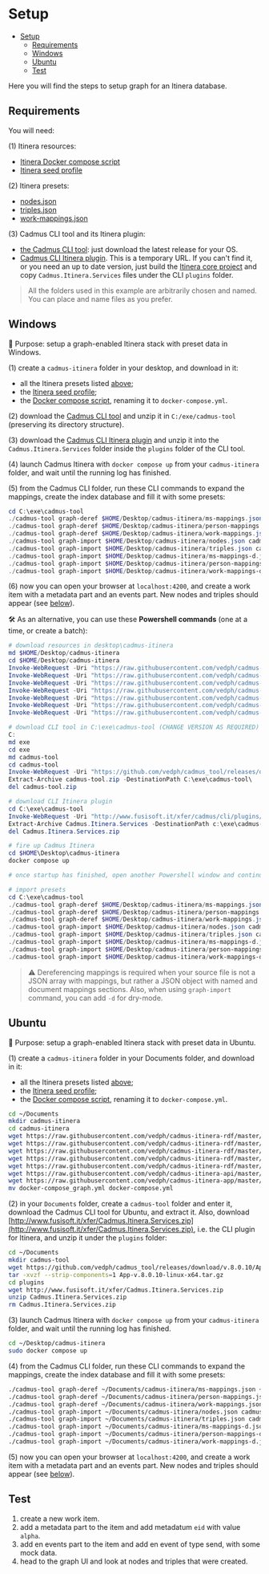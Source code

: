 # Setup

- [Setup](#setup)
  - [Requirements](#requirements)
  - [Windows](#windows)
  - [Ubuntu](#ubuntu)
  - [Test](#test)

Here you will find the steps to setup graph for an Itinera database.

## Requirements

You will need:

(1) Itinera resources:

- [Itinera Docker compose script](https://raw.githubusercontent.com/vedph/cadmus-itinera-app/master/docker-compose.yml)
- [Itinera seed profile](https://raw.githubusercontent.com/vedph/cadmus-itinera-api/master/CadmusItineraApi/wwwroot/seed-profile.json)

(2) Itinera presets:

- [nodes.json](code/nodes.json)
- [triples.json](code/triples.json)
- [work-mappings.json](code/work-mappings.json)

(3) Cadmus CLI tool and its Itinera plugin:

- [the Cadmus CLI tool](https://github.com/vedph/cadmus_tool/releases): just download the latest release for your OS.
- [Cadmus CLI Itinera plugin](http://www.fusisoft.it/xfer/cadmus/cli/plugins/Cadmus.Itinera.Services.zip). This is a temporary URL. If you can't find it, or you need an up to date version, just build the [Itinera core project](https://github.com/vedph/cadmus-itinera) and copy `Cadmus.Itinera.Services` files under the CLI `plugins` folder.

>All the folders used in this example are arbitrarily chosen and named. You can place and name files as you prefer.

## Windows

🎯 Purpose: setup a graph-enabled Itinera stack with preset data in Windows.

(1) create a `cadmus-itinera` folder in your desktop, and download in it:

- all the Itinera presets listed [above](#requirements);
- the [Itinera seed profile](https://raw.githubusercontent.com/vedph/cadmus-itinera-api/master/CadmusItineraApi/wwwroot/seed-profile.json);
- the [Docker compose script](https://raw.githubusercontent.com/vedph/cadmus-itinera-app/master/docker-compose.yml), renaming it to `docker-compose.yml`.

(2) download the [Cadmus CLI tool](https://github.com/vedph/cadmus_tool/releases) and unzip it in `C:/exe/cadmus-tool` (preserving its directory structure).

(3) download the [Cadmus CLI Itinera plugin](http://www.fusisoft.it/xfer/cadmus/cli/plugins/Cadmus.Itinera.Services.zip) and unzip it into the `Cadmus.Itinera.Services` folder inside the `plugins` folder of the CLI tool.

(4) launch Cadmus Itinera with `docker compose up` from your `cadmus-itinera` folder, and wait until the running log has finished.

(5) from the Cadmus CLI folder, run these CLI commands to expand the mappings, create the index database and fill it with some presets:

```ps1
cd C:\exe\cadmus-tool
./cadmus-tool graph-deref $HOME/Desktop/cadmus-itinera/ms-mappings.json $HOME/Desktop/cadmus-itinera/ms-mappings-d.json
./cadmus-tool graph-deref $HOME/Desktop/cadmus-itinera/person-mappings.json $HOME/Desktop/cadmus-itinera/person-mappings-d.json
./cadmus-tool graph-deref $HOME/Desktop/cadmus-itinera/work-mappings.json $HOME/Desktop/cadmus-itinera/work-mappings-d.json
./cadmus-tool graph-import $HOME/Desktop/cadmus-itinera/nodes.json cadmus-itinera-graph -g repository-provider.itinera
./cadmus-tool graph-import $HOME/Desktop/cadmus-itinera/triples.json cadmus-itinera-graph -g repository-provider.itinera -m t
./cadmus-tool graph-import $HOME/Desktop/cadmus-itinera/ms-mappings-d.json cadmus-itinera-graph -g repository-provider.itinera -m m
./cadmus-tool graph-import $HOME/Desktop/cadmus-itinera/person-mappings-d.json cadmus-itinera-graph -g repository-provider.itinera -m m
./cadmus-tool graph-import $HOME/Desktop/cadmus-itinera/work-mappings-d.json cadmus-itinera-graph -g repository-provider.itinera -m m
```

(6) now you can open your browser at `localhost:4200`, and create a work item with a metadata part and an events part. New nodes and triples should appear (see [below](#test)).

🛠️ As an alternative, you can use these **Powershell commands** (one at a time, or create a batch):

```ps1
# download resources in desktop\cadmus-itinera
md $HOME/Desktop/cadmus-itinera
cd $HOME/Desktop/cadmus-itinera
Invoke-WebRequest -Uri "https://raw.githubusercontent.com/vedph/cadmus-itinera-rdf/master/code/nodes.json" -OutFile nodes.json
Invoke-WebRequest -Uri "https://raw.githubusercontent.com/vedph/cadmus-itinera-rdf/master/code/triples.json" -OutFile triples.json
Invoke-WebRequest -Uri "https://raw.githubusercontent.com/vedph/cadmus-itinera-rdf/master/code/ms-mappings.json" -OutFile ms-mappings.json
Invoke-WebRequest -Uri "https://raw.githubusercontent.com/vedph/cadmus-itinera-rdf/master/code/person-mappings.json" -OutFile person-mappings.json
Invoke-WebRequest -Uri "https://raw.githubusercontent.com/vedph/cadmus-itinera-rdf/master/code/work-mappings.json" -OutFile work-mappings.json
Invoke-WebRequest -Uri "https://raw.githubusercontent.com/vedph/cadmus-itinera-api/master/CadmusItineraApi/wwwroot/seed-profile.json" -OutFile seed-profile.json
Invoke-WebRequest -Uri "https://raw.githubusercontent.com/vedph/cadmus-itinera-app/master/docker-compose_graph.yml" -OutFile "docker-compose.yml"

# download CLI tool in C:\exe\cadmus-tool (CHANGE VERSION AS REQUIRED)
C:
md exe
cd exe
md cadmus-tool
cd cadmus-tool
Invoke-WebRequest -Uri "https://github.com/vedph/cadmus_tool/releases/download/v.8.0.10/App-v.8.0.10-win-x64.zip" -OutFile cadmus-tool.zip
Extract-Archive cadmus-tool.zip -DestinationPath C:\exe\cadmus-tool\
del cadmus-tool.zip

# download CLI Itinera plugin
cd C:\exe\cadmus-tool
Invoke-WebRequest -Uri "http://www.fusisoft.it/xfer/cadmus/cli/plugins/Cadmus.Itinera.Services.zip" -OutFile Cadmus.Itinera.Services.zip
Extract-Archive Cadmus.Itinera.Services -DestinationPath c:\exe\cadmus-tool\plugins\Cadmus.Itinera.Services\
del Cadmus.Itinera.Services.zip

# fire up Cadmus Itinera
cd $HOME\Desktop\cadmus-itinera
docker compose up

# once startup has finished, open another Powershell window and continue...

# import presets
cd C:\exe\cadmus-tool
./cadmus-tool graph-deref $HOME/Desktop/cadmus-itinera/ms-mappings.json $HOME/Desktop/cadmus-itinera/ms-mappings-d.json
./cadmus-tool graph-deref $HOME/Desktop/cadmus-itinera/person-mappings.json $HOME/Desktop/cadmus-itinera/person-mappings-d.json
./cadmus-tool graph-deref $HOME/Desktop/cadmus-itinera/work-mappings.json $HOME/Desktop/cadmus-itinera/work-mappings-d.json
./cadmus-tool graph-import $HOME/Desktop/cadmus-itinera/nodes.json cadmus-itinera-graph -g repository-provider.itinera
./cadmus-tool graph-import $HOME/Desktop/cadmus-itinera/triples.json cadmus-itinera-graph -g repository-provider.itinera -m t
./cadmus-tool graph-import $HOME/Desktop/cadmus-itinera/ms-mappings-d.json cadmus-itinera-graph -g repository-provider.itinera -m m
./cadmus-tool graph-import $HOME/Desktop/cadmus-itinera/person-mappings-d.json cadmus-itinera-graph -g repository-provider.itinera -m m
./cadmus-tool graph-import $HOME/Desktop/cadmus-itinera/work-mappings-d.json cadmus-itinera-graph -g repository-provider.itinera -m m
```

>⚠️ Dereferencing mappings is required when your source file is not a JSON array with mappings, but rather a JSON object with named and document mappings sections. Also, when using `graph-import` command, you can add `-d` for dry-mode.

## Ubuntu

🎯 Purpose: setup a graph-enabled Itinera stack with preset data in Ubuntu.

(1) create a `cadmus-itinera` folder in your Documents folder, and download in it:

- all the Itinera presets listed [above](#requirements);
- the [Itinera seed profile](https://github.com/vedph/cadmus-itinera-api/blob/master/CadmusItineraApi/wwwroot/seed-profile.json);
- the [Docker compose script](https://github.com/vedph/cadmus-itinera-app/blob/master/docker-compose_graph.yml), renaming it to `docker-compose.yml`.

```bash
cd ~/Documents
mkdir cadmus-itinera
cd cadmus-itinera
wget https://raw.githubusercontent.com/vedph/cadmus-itinera-rdf/master/code/nodes.json
wget https://raw.githubusercontent.com/vedph/cadmus-itinera-rdf/master/code/triples.json
wget https://raw.githubusercontent.com/vedph/cadmus-itinera-rdf/master/code/ms-mappings.json
wget https://raw.githubusercontent.com/vedph/cadmus-itinera-rdf/master/code/person-mappings.json
wget https://raw.githubusercontent.com/vedph/cadmus-itinera-rdf/master/code/work-mappings.json
wget https://raw.githubusercontent.com/vedph/cadmus-itinera-api/master/code/CadmusItineraApi/wwwroot/seed-profile.json
wget https://raw.githubusercontent.com/vedph/cadmus-itinera-app/master/code/docker-compose_graph.yml
mv docker-compose_graph.yml docker-compose.yml
```

(2) in your `Documents` folder, create a `cadmus-tool` folder and enter it, download the Cadmus CLI tool for Ubuntu, and extract it. Also, download [http://www.fusisoft.it/xfer/Cadmus.Itinera.Services.zip](http://www.fusisoft.it/xfer/Cadmus.Itinera.Services.zip), i.e. the CLI plugin for Itinera, and unzip it under the `plugins` folder:

```bash
cd ~/Documents
mkdir cadmus-tool
wget https://github.com/vedph/cadmus_tool/releases/download/v.8.0.10/App-v.8.0.10-linux-x64.tar.gz
tar -xvzf --strip-components=1 App-v.8.0.10-linux-x64.tar.gz
cd plugins
wget http://www.fusisoft.it/xfer/Cadmus.Itinera.Services.zip
unzip Cadmus.Itinera.Services.zip
rm Cadmus.Itinera.Services.zip
```

(3) launch Cadmus Itinera with `docker compose up` from your `cadmus-itinera` folder, and wait until the running log has finished.

```bash
cd ~/Desktop/cadmus-itinera
sudo docker compose up
```

(4) from the Cadmus CLI folder, run these CLI commands to expand the mappings, create the index database and fill it with some presets:

```bash
./cadmus-tool graph-deref ~/Documents/cadmus-itinera/ms-mappings.json ~/Documents/cadmus-itinera/ms-mappings-d.json
./cadmus-tool graph-deref ~/Documents/cadmus-itinera/person-mappings.json ~/Documents/cadmus-itinera/person-mappings-d.json
./cadmus-tool graph-deref ~/Documents/cadmus-itinera/work-mappings.json ~/Documents/cadmus-itinera/work-mappings-d.json
./cadmus-tool graph-import ~/Documents/cadmus-itinera/nodes.json cadmus-itinera-graph -g repository-provider.itinera
./cadmus-tool graph-import ~/Documents/cadmus-itinera/triples.json cadmus-itinera-graph -g repository-provider.itinera -m t
./cadmus-tool graph-import ~/Documents/cadmus-itinera/ms-mappings-d.json cadmus-itinera-graph -g repository-provider.itinera -m m
./cadmus-tool graph-import ~/Documents/cadmus-itinera/person-mappings-d.json cadmus-itinera-graph -g repository-provider.itinera -m m
./cadmus-tool graph-import ~/Documents/cadmus-itinera/work-mappings-d.json cadmus-itinera-graph -g repository-provider.itinera -m m
```

(5) now you can open your browser at `localhost:4200`, and create a work item with a metadata part and an events part. New nodes and triples should appear (see [below](#test)).

## Test

1. create a new work item.
2. add a metadata part to the item and add metadatum `eid` with value `alpha`.
3. add en events part to the item and add en event of type send, with some mock data.
4. head to the graph UI and look at nodes and triples that were created.
